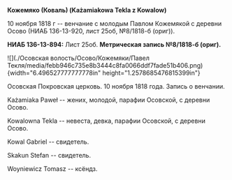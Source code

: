 **Кожемяко (Коваль) (Każamiakowa Tekla z Kowalow)**

10 ноября 1818 г -- венчание с молодым Павлом Кожемякой с деревни Осово
(НИАБ 136-13-920, лист 25об, №8/1818-б (ориг)).

**НИАБ 136-13-894:** Лист 25об. **Метрическая запись №8/1818-б (ориг).**

![](./Осовская волость/Осово/Кожемяки/Павел Текля/media/febb946c735e8b3444c8fa0066ddf7fade51b406.png){width="6.496527777777778in"
height="1.2578685476815399in"}

Осовская Покровская церковь. 10 ноября 1818 года. Запись о венчании.

Każamiaka Paweł -- жених, молодой, парафии Осовской, с деревни Осово.

Kowalowna Tekla -- невеста, девка, парафии Осовской, с деревни Осово.

Kowal Gabriel -- свидетель.

Skakun Stefan -- свидетель.

Woyniewicz Tomasz -- ксёндз.
